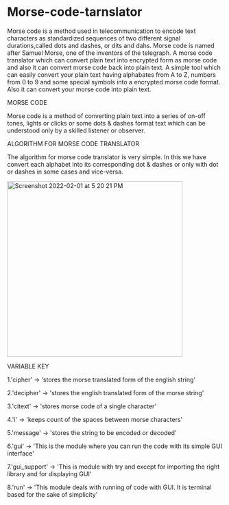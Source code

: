 # Morse-code-tarnslator
Morse code is a method used in telecommunication to encode text characters as standardized sequences of two different signal durations,called dots and dashes, or dits and dahs. 
Morse code is named after Samuel Morse, one of the inventors of the telegraph. 
A morse code translator which can convert plain text into encrypted form as morse code and also it can convert morse code back into plain text. 
A simple tool which can easily convert your plain text having alphabates from A to Z, numbers from 0 to 9 and some special symbols into a encrypted morse code format. Also it can convert your morse code into plain text.

MORSE CODE

Morse code is a method of converting plain text into a series of on-off tones, lights or clicks or some dots & dashes format text which can be understood only by a skilled listener or observer.

ALGORITHM FOR MORSE CODE TRANSLATOR

The algorithm for morse code translator is very simple. In this we have convert each alphabet into its corresponding dot & dashes or only with dot or dashes in some cases and vice-versa.



<img width="409" alt="Screenshot 2022-02-01 at 5 20 21 PM" src="https://user-images.githubusercontent.com/98457829/151963564-af5d594f-2a25-4b28-8341-c0222fde9e8a.png">

VARIABLE KEY 

1.'cipher' -> 'stores the morse translated form of the english string'

2.'decipher' -> 'stores the english translated form of the morse string'

3.'citext' -> 'stores morse code of a single character'

4.'i' -> 'keeps count of the spaces between morse characters'

5.'message' -> 'stores the string to be encoded or decoded'

6.'gui' -> 'This is the module where you can run the code with its simple GUI interface'

7.'gui_support' -> 'This is module with try and except for importing the right library and for displaying GUI'

8.'run' -> 'This module deals with running of code with GUI. It is terminal based for the sake of simplicity'
